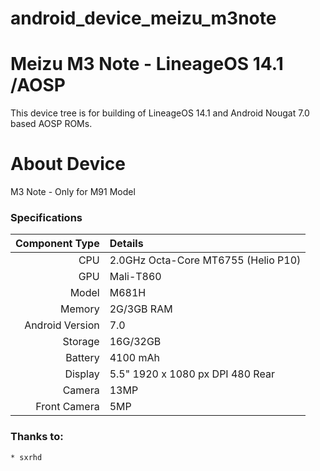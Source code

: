 # android_device_meizu_m3note

# Meizu M3 Note - LineageOS 14.1 /AOSP 
This device tree is for building of LineageOS 14.1 and Android Nougat 7.0 based AOSP ROMs. 

# About Device
M3 Note - Only for M91 Model

### Specifications
Component Type | Details 
-------:|:------------------------- 
CPU | 2.0GHz Octa-Core MT6755 (Helio P10) 
GPU | Mali-T860 
Model | M681H 
Memory | 2G/3GB RAM 
Android Version | 7.0
Storage | 16G/32GB 
Battery | 4100 mAh 
Display | 5.5" 1920 x 1080 px DPI 480 Rear 
Camera | 13MP  
Front Camera | 5MP
### Thanks to:
    * sxrhd
